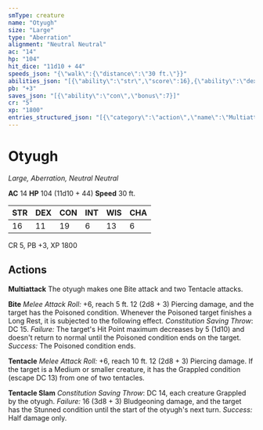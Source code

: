 ```yaml
---
smType: creature
name: "Otyugh"
size: "Large"
type: "Aberration"
alignment: "Neutral Neutral"
ac: "14"
hp: "104"
hit_dice: "11d10 + 44"
speeds_json: "{\"walk\":{\"distance\":\"30 ft.\"}}"
abilities_json: "[{\"ability\":\"str\",\"score\":16},{\"ability\":\"dex\",\"score\":11},{\"ability\":\"con\",\"score\":19},{\"ability\":\"int\",\"score\":6},{\"ability\":\"wis\",\"score\":13},{\"ability\":\"cha\",\"score\":6}]"
pb: "+3"
saves_json: "[{\"ability\":\"con\",\"bonus\":7}]"
cr: "5"
xp: "1800"
entries_structured_json: "[{\"category\":\"action\",\"name\":\"Multiattack\",\"text\":\"The otyugh makes one Bite attack and two Tentacle attacks.\"},{\"category\":\"action\",\"name\":\"Bite\",\"text\":\"*Melee Attack Roll:* +6, reach 5 ft. 12 (2d8 + 3) Piercing damage, and the target has the Poisoned condition. Whenever the Poisoned target finishes a Long Rest, it is subjected to the following effect. *Constitution Saving Throw*: DC 15. *Failure:*  The target's Hit Point maximum decreases by 5 (1d10) and doesn't return to normal until the Poisoned condition ends on the target. *Success:*  The Poisoned condition ends.\"},{\"category\":\"action\",\"name\":\"Tentacle\",\"text\":\"*Melee Attack Roll:* +6, reach 10 ft. 12 (2d8 + 3) Piercing damage. If the target is a Medium or smaller creature, it has the Grappled condition (escape DC 13) from one of two tentacles.\"},{\"category\":\"action\",\"name\":\"Tentacle Slam\",\"text\":\"*Constitution Saving Throw*: DC 14, each creature Grappled by the otyugh. *Failure:*  16 (3d8 + 3) Bludgeoning damage, and the target has the Stunned condition until the start of the otyugh's next turn. *Success:*  Half damage only.\"}]"
---
```


# Otyugh
*Large, Aberration, Neutral Neutral*

**AC** 14
**HP** 104 (11d10 + 44)
**Speed** 30 ft.

| STR | DEX | CON | INT | WIS | CHA |
| --- | --- | --- | --- | --- | --- |
| 16 | 11 | 19 | 6 | 13 | 6 |

CR 5, PB +3, XP 1800

## Actions

**Multiattack**
The otyugh makes one Bite attack and two Tentacle attacks.

**Bite**
*Melee Attack Roll:* +6, reach 5 ft. 12 (2d8 + 3) Piercing damage, and the target has the Poisoned condition. Whenever the Poisoned target finishes a Long Rest, it is subjected to the following effect. *Constitution Saving Throw*: DC 15. *Failure:*  The target's Hit Point maximum decreases by 5 (1d10) and doesn't return to normal until the Poisoned condition ends on the target. *Success:*  The Poisoned condition ends.

**Tentacle**
*Melee Attack Roll:* +6, reach 10 ft. 12 (2d8 + 3) Piercing damage. If the target is a Medium or smaller creature, it has the Grappled condition (escape DC 13) from one of two tentacles.

**Tentacle Slam**
*Constitution Saving Throw*: DC 14, each creature Grappled by the otyugh. *Failure:*  16 (3d8 + 3) Bludgeoning damage, and the target has the Stunned condition until the start of the otyugh's next turn. *Success:*  Half damage only.
